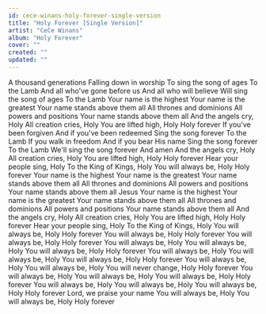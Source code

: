 ```yaml
---
id: cece-winans-holy-forever-single-version
title: "Holy Forever [Single Version]"
artist: "CeCe Winans"
album: "Holy Forever"
cover: ""
created: ""
updated: ""
---
```


A thousand generations
Falling down in worship
To sing the song of ages
To the Lamb
And all who've gone before us
And all who will believe
Will sing the song of ages
To the Lamb
Your name is the highest
Your name is the greatest
Your name stands above them all
All thrones and dominions
All powers and positions
Your name stands above them all
And the angels cry, Holy
All creation cries, Holy
You are lifted high, Holy
Holy forever
If you've been forgiven
And if you've been redeemed
Sing the song forever
To the Lamb
If you walk in freedom
And if you bear His name
Sing the song forever
To the Lamb
We'll sing the song forever
And amen
And the angels cry, Holy
All creation cries, Holy
You are lifted high, Holy
Holy forever
Hear your people sing, Holy
To the King of Kings, Holy
You will always be, Holy
Holy forever
Your name is the highest
Your name is the greatest
Your name stands above them all
All thrones and dominions
All powers and positions
Your name stands above them all
Jesus
Your name is the highest
Your name is the greatest
Your name stands above them all
All thrones and dominions
All powers and positions
Your name stands above them all
And the angels cry, Holy
All creation cries, Holy
You are lifted high, Holy
Holy forever
Hear your people sing, Holy
To the King of Kings, Holy
You will always be, Holy
Holy forever
You will always be, Holy
Holy forever
You will always be, Holy
Holy forever
You will always be, Holy
You will always be, Holy
You will always be, Holy
Holy forever
You will always be, Holy
You will always be, Holy
You will always be, Holy
Holy forever
You will always be, Holy
You will always be, Holy
You will never change, Holy
Holy forever
You will always be, Holy
You will always be, Holy
You will always be, Holy
Holy forever
You will always be, Holy
You will always be, Holy
You will always be, Holy
Holy forever
Lord, we praise your name
You will always be, Holy
You will always be, Holy
Holy forever
